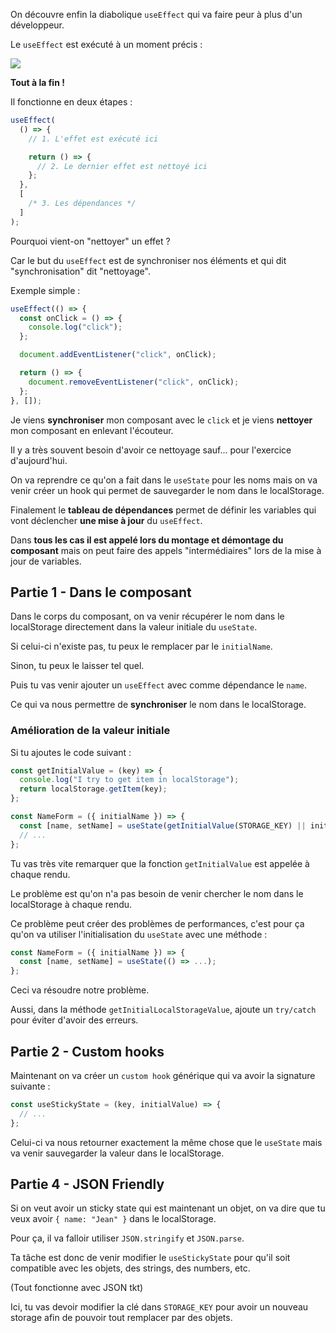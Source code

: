 On découvre enfin la diabolique `useEffect` qui va faire peur à plus d'un développeur.

Le `useEffect` est exécuté à un moment précis :

![](/react-hooks-flow.png)

**Tout à la fin !**

Il fonctionne en deux étapes :

```js
useEffect(
  () => {
    // 1. L'effet est exécuté ici

    return () => {
      // 2. Le dernier effet est nettoyé ici
    };
  },
  [
    /* 3. Les dépendances */
  ]
);
```

Pourquoi vient-on "nettoyer" un effet ?

Car le but du `useEffect` est de synchroniser nos éléments et qui dit "synchronisation" dit "nettoyage".

Exemple simple :

```js
useEffect(() => {
  const onClick = () => {
    console.log("click");
  };

  document.addEventListener("click", onClick);

  return () => {
    document.removeEventListener("click", onClick);
  };
}, []);
```

Je viens **synchroniser** mon composant avec le `click` et je viens **nettoyer** mon composant en enlevant l'écouteur.

Il y a très souvent besoin d'avoir ce nettoyage sauf... pour l'exercice d'aujourd'hui.

On va reprendre ce qu'on a fait dans le `useState` pour les noms mais on va venir créer un hook qui permet de sauvegarder le nom dans le localStorage.

Finalement le **tableau de dépendances** permet de définir les variables qui vont déclencher **une mise à jour** du `useEffect`.

Dans **tous les cas il est appelé lors du montage et démontage du composant** mais on peut faire des appels "intermédiaires" lors de la mise à jour de variables.

## Partie 1 - Dans le composant

Dans le corps du composant, on va venir récupérer le nom dans le localStorage directement dans la valeur initiale du `useState`.

Si celui-ci n'existe pas, tu peux le remplacer par le `initialName`.

Sinon, tu peux le laisser tel quel.

Puis tu vas venir ajouter un `useEffect` avec comme dépendance le `name`.

Ce qui va nous permettre de **synchroniser** le nom dans le localStorage.

### Amélioration de la valeur initiale

Si tu ajoutes le code suivant :

```js
const getInitialValue = (key) => {
  console.log("I try to get item in localStorage");
  return localStorage.getItem(key);
};

const NameForm = ({ initialName }) => {
  const [name, setName] = useState(getInitialValue(STORAGE_KEY) || initialName);
  // ...
};
```

Tu vas très vite remarquer que la fonction `getInitialValue` est appelée à chaque rendu.

Le problème est qu'on n'a pas besoin de venir chercher le nom dans le localStorage à chaque rendu.

Ce problème peut créer des problèmes de performances, c'est pour ça qu'on va utiliser l'initialisation du `useState` avec une méthode :

```js
const NameForm = ({ initialName }) => {
  const [name, setName] = useState(() => ...);
};
```

Ceci va résoudre notre problème.

Aussi, dans la méthode `getInitialLocalStorageValue`, ajoute un `try/catch` pour éviter d'avoir des erreurs.

## Partie 2 - Custom hooks

Maintenant on va créer un `custom hook` générique qui va avoir la signature suivante :

```js
const useStickyState = (key, initialValue) => {
  // ...
};
```

Celui-ci va nous retourner exactement la même chose que le `useState` mais va venir sauvegarder la valeur dans le localStorage.

## Partie 4 - JSON Friendly

Si on veut avoir un sticky state qui est maintenant un objet, on va dire que tu veux avoir `{ name: "Jean" }` dans le localStorage.

Pour ça, il va falloir utiliser `JSON.stringify` et `JSON.parse`.

Ta tâche est donc de venir modifier le `useStickyState` pour qu'il soit compatible avec les objets, des strings, des numbers, etc.

(Tout fonctionne avec JSON tkt)

Ici, tu vas devoir modifier la clé dans `STORAGE_KEY` pour avoir un nouveau storage afin de pouvoir tout remplacer par des objets.
